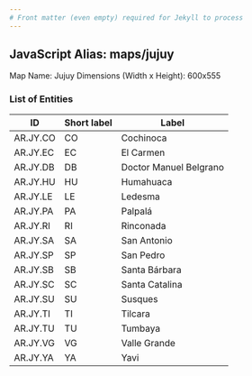 ```yaml
---
# Front matter (even empty) required for Jekyll to process
---
```


## JavaScript Alias: maps/jujuy

Map Name: Jujuy
Dimensions (Width x Height): 600x555

### List of Entities

ID  | Short label | Label
---|---|---|
AR.JY.CO  | CO          | Cochinoca              
AR.JY.EC  | EC          | El Carmen              
AR.JY.DB  | DB          | Doctor Manuel Belgrano 
AR.JY.HU  | HU          | Humahuaca              
AR.JY.LE  | LE          | Ledesma                
AR.JY.PA  | PA          | Palpalá                
AR.JY.RI  | RI          | Rinconada              
AR.JY.SA  | SA          | San Antonio            
AR.JY.SP  | SP          | San Pedro              
AR.JY.SB  | SB          | Santa Bárbara          
AR.JY.SC  | SC          | Santa Catalina         
AR.JY.SU  | SU          | Susques                
AR.JY.TI  | TI          | Tilcara                
AR.JY.TU  | TU          | Tumbaya                
AR.JY.VG  | VG          | Valle Grande           
AR.JY.YA  | YA          | Yavi                   
